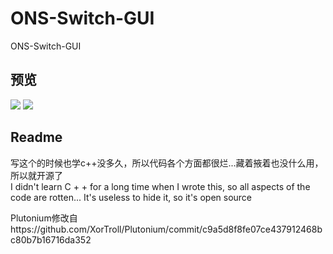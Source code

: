 # ONS-Switch-GUI
ONS-Switch-GUI
## 预览
![](https://github.com/wetor/ONScripter-jh-Switch/raw/master/screenshot/2.jpg)
![](https://github.com/wetor/ONScripter-jh-Switch/raw/master/screenshot/3.jpg)

## Readme
写这个的时候也学c++没多久，所以代码各个方面都很烂...藏着掖着也没什么用，所以就开源了  
I didn't learn C + + for a long time when I wrote this, so all aspects of the code are rotten... It's useless to hide it, so it's open source

Plutonium修改自https://github.com/XorTroll/Plutonium/commit/c9a5d8f8fe07ce437912468bc80b7b16716da352
